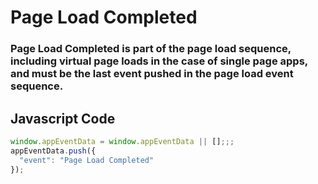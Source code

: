 # Page Load Completed

### Page Load Completed is part of the page load sequence, including virtual page loads in the case of single page apps, and must be the last event pushed in the page load event sequence.

## Javascript Code
```js
window.appEventData = window.appEventData || [];;;
appEventData.push({
  "event": "Page Load Completed"
});
```








